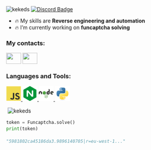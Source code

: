 <span align="left">
  <img src="https://komarev.com/ghpvc/?username=kekeds&label=Profile%20views&color=0e75b6&style=flat" alt="kekeds" />
</span>
<span>
  <a href="https://discord.com/users/1222566837028393041" target="blank">
    <img src="https://dcbadge.limes.pink/api/shield/1222566837028393041?style=flat&logoColor=presence&theme=clean" alt="Discord Badge" />
  </a>
</span>

- 🔥 My skills are **Reverse engineering and automation**
- 🔥 I’m currently working on **funcaptcha solving**

<h3 align="left">My contacts:</h3>
<p align="left">
<a href="https://discord.com/users/1222566837028393041" target="blank"><img align="center" src="https://static.wikia.nocookie.net/discord/images/e/ea/Discord_PTB.png" height="30" width="40" /></a>
<a href="https://t.me/kokandg" target="blank"><img align="center" src="https://upload.wikimedia.org/wikipedia/commons/thumb/8/82/Telegram_logo.svg/512px-Telegram_logo.svg.png" height="30" width="40" /></a>

</p>

<h3 align="left">Languages and Tools:</h3>
<p align="left"> <a href="https://developer.mozilla.org/en-US/docs/Web/JavaScript" target="_blank" rel="noreferrer"> <img src="https://raw.githubusercontent.com/devicons/devicon/master/icons/javascript/javascript-original.svg" alt="javascript" width="40" height="40"/> </a> <a href="https://www.nginx.com" target="_blank" rel="noreferrer"> <img src="https://raw.githubusercontent.com/devicons/devicon/master/icons/nginx/nginx-original.svg" alt="nginx" width="40" height="40"/> </a> <a href="https://nodejs.org" target="_blank" rel="noreferrer"> <img src="https://raw.githubusercontent.com/devicons/devicon/master/icons/nodejs/nodejs-original-wordmark.svg" alt="nodejs" width="40" height="40"/> </a> <a href="https://www.python.org" target="_blank" rel="noreferrer"> <img src="https://raw.githubusercontent.com/devicons/devicon/master/icons/python/python-original.svg" alt="python" width="40" height="40"/> </a> </p>

<p>&nbsp;<img align="center" src="https://github-readme-stats.vercel.app/api?username=kekeds&show_icons=true&theme=radical" alt="kekeds" /></p>

```python
token = Funcaptcha.solve()
print(token)

"5981802ca45186da3.9896140705|r=eu-west-1..."
```
